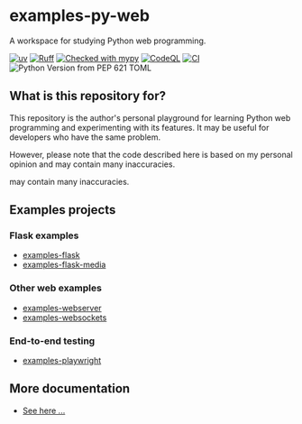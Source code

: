 # examples-py-web

A workspace for studying Python web programming.

[![uv](https://img.shields.io/endpoint?url=https://raw.githubusercontent.com/astral-sh/uv/main/assets/badge/v0.json)](https://github.com/astral-sh/uv)
[![Ruff](https://img.shields.io/endpoint?url=https://raw.githubusercontent.com/astral-sh/ruff/main/assets/badge/v2.json)](https://github.com/astral-sh/ruff)
[![Checked with mypy](https://www.mypy-lang.org/static/mypy_badge.svg)](https://mypy-lang.org/)
[![CodeQL](https://github.com/suzu-devworks/examples-py-web/actions/workflows/codeql.yml/badge.svg)](https://github.com/suzu-devworks/examples-py-web/actions/workflows/codeql.yml)
[![CI](https://github.com/suzu-devworks/examples-py-web/actions/workflows/ci.yaml/badge.svg)](https://github.com/suzu-devworks/examples-py-web/actions/workflows/ci.yaml)
![Python Version from PEP 621 TOML](https://img.shields.io/python/required-version-toml?tomlFilePath=https%3A%2F%2Fraw.githubusercontent.com%2Fsuzu-devworks%2Fexamples-py-web%2Frefs%2Fheads%2Fmain%2Fpyproject.toml)

## What is this repository for?

This repository is the author's personal playground for learning Python web programming and experimenting with its features.
It may be useful for developers who have the same problem.

However, please note that the code described here is based on my personal opinion and may contain many inaccuracies.

may contain many inaccuracies.

## Examples projects

### Flask examples

- [examples-flask](./packages/examples-flask/README.md)
- [examples-flask-media](./packages/examples-flask-media/README.md)

### Other web examples

- [examples-webserver](./packages/examples-webserver/README.md)
- [examples-websockets](./packages/examples-websockets/README.md)

### End-to-end testing

- [examples-playwright](./packages/examples-playwright/README.md)

## More documentation

- [See here ...](https://github.com/suzu-devworks/examples-py-web/wiki)
